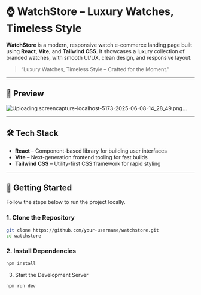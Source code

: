 # ⌚️ WatchStore – Luxury Watches, Timeless Style

**WatchStore** is a modern, responsive watch e-commerce landing page built using **React**, **Vite**, and **Tailwind CSS**. It showcases a luxury collection of branded watches, with smooth UI/UX, clean design, and responsive layout.

> “Luxury Watches, Timeless Style – Crafted for the Moment.”

---

## 📸 Preview

![Uploading screencapture-localhost-5173-2025-06-08-14_28_49.png…]()


---

## 🛠️ Tech Stack

- **React** – Component-based library for building user interfaces
- **Vite** – Next-generation frontend tooling for fast builds
- **Tailwind CSS** – Utility-first CSS framework for rapid styling

---

## 🚀 Getting Started

Follow the steps below to run the project locally.

### 1. Clone the Repository

```bash
git clone https://github.com/your-username/watchstore.git
cd watchstore
```

### 2. Install Dependencies
```bash
npm install
```

3. Start the Development Server
```bash
npm run dev
```
